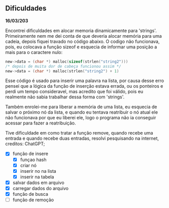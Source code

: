 ## Dificuldades
**16/03/203**

Encontrei dificuldades em alocar memoria dinamicamente para 'strings'. 
Primeiramente nem me dei conta de que deveria alocar memória para uma cadeia, depois fiquei travado no código abaixo.
O codigo não funcionava, pois, eu colocava a função sizeof e esquecia de informar uma posição a mais para o caractere nulo: 

```c
new->data = (char *) malloc(sizeof(strlen("string2")))
/* depois de muita dor de cabeça funcionou assim */
new->data = (char *) malloc(strlen("string2") + 1)
```
Esse código é usado para inserir uma palavra na lista, por causa desse erro pensei que a lógica da função de inserção estava errada, ou os ponteiros e perdi um tempo consideravel, mas acredito que foi válido, pois eu realmente não sabia trabalhar dessa forma com 'strings'.

Também enrolei-me para liberar a memória de uma lista, eu esquecia de salvar o próximo nó da lista, e quando eu tentava reatribuir o nó atual ele não funcionava por que eu liberei ele, logo o programa não ia conseguir acessar para fazer a reatribuição.

Tive dificuldade em como tratar a função remove, quando recebe uma entrada e quando recebe duas entradas, resolvi pesquisando na internet, creditos: ChatGPT;

- [x]  função de insere
    - [x] funçao hash
    - [x] criar nó 
    - [x] inserir no na lista
    - [x] inserir na tabela
- [x] salvar dados em arquivo
- [x] carregar dados do arquivo
- [x] função de busca
- [ ] função de remoção
